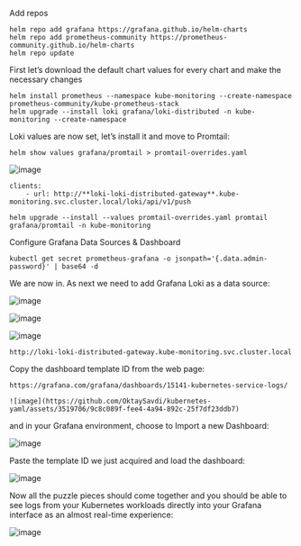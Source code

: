 Add repos
```
helm repo add grafana https://grafana.github.io/helm-charts
helm repo add prometheus-community https://prometheus-community.github.io/helm-charts
helm repo update
```
First let’s download the default chart values for every chart and make the necessary changes
```
helm install prometheus --namespace kube-monitoring --create-namespace prometheus-community/kube-prometheus-stack 
helm upgrade --install loki grafana/loki-distributed -n kube-monitoring --create-namespace
```
Loki values are now set, let’s install it and move to Promtail:
```
helm show values grafana/promtail > promtail-overrides.yaml
```
![image](https://github.com/OktaySavdi/kubernetes-yaml/assets/3519706/4485cab2-e7ed-45ea-ba94-87048db4b9d8)
```
clients:
    - url: http://**loki-loki-distributed-gateway**.kube-monitoring.svc.cluster.local/loki/api/v1/push
```
```
helm upgrade --install --values promtail-overrides.yaml promtail grafana/promtail -n kube-monitoring
```
Configure Grafana Data Sources & Dashboard
```
kubectl get secret prometheus-grafana -o jsonpath='{.data.admin-password}' | base64 -d
```
We are now in. As next we need to add Grafana Loki as a data source:

![image](https://github.com/OktaySavdi/kubernetes-yaml/assets/3519706/34c77a41-25b5-4588-bc27-258bf5ac0f18)

![image](https://github.com/OktaySavdi/kubernetes-yaml/assets/3519706/ece1ea8a-10c5-42fd-9e97-ecc6970fb648)

![image](https://github.com/OktaySavdi/kubernetes-yaml/assets/3519706/0662a250-9688-4147-ae1f-b906ade83654)
```
http://loki-loki-distributed-gateway.kube-monitoring.svc.cluster.local
```
Copy the dashboard template ID from the web page:
```
https://grafana.com/grafana/dashboards/15141-kubernetes-service-logs/

![image](https://github.com/OktaySavdi/kubernetes-yaml/assets/3519706/9c8c089f-fee4-4a94-892c-25f7df23ddb7)
```
and in your Grafana environment, choose to Import a new Dashboard:

![image](https://github.com/OktaySavdi/kubernetes-yaml/assets/3519706/93a2ba15-cd30-49ff-b3dd-d9ff1bf167ae)

Paste the template ID we just acquired and load the dashboard:

![image](https://github.com/OktaySavdi/kubernetes-yaml/assets/3519706/f2be78e6-543a-4395-a5e8-60bd30f8ad7d)

Now all the puzzle pieces should come together and you should be able to see logs from your Kubernetes workloads directly into your Grafana interface as an almost real-time experience:

![image](https://github.com/OktaySavdi/kubernetes-yaml/assets/3519706/b1ac5115-7dda-4dae-8f39-0910f160122f)




